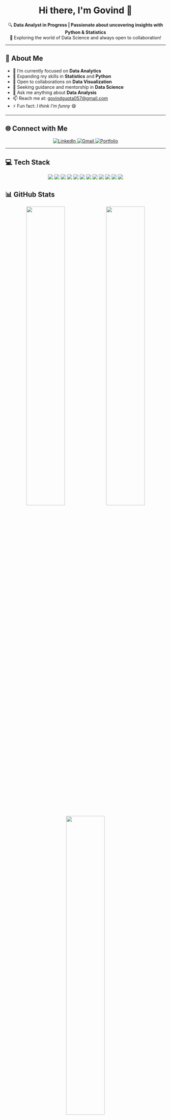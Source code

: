 <h1 align="center">Hi there, I'm Govind 👋</h1>

<p align="center">
🔍 <strong>Data Analyst in Progress | Passionate about uncovering insights with Python & Statistics</strong><br>
🌟 Exploring the world of Data Science and always open to collaboration!
</p>

---

## 💫 About Me
- 🔭 I’m currently focused on **Data Analytics**  
- 🌱 Expanding my skills in **Statistics** and **Python**  
- 👯 Open to collaborations on **Data Visualization**  
- 🤝 Seeking guidance and mentorship in **Data Science**  
- 💬 Ask me anything about **Data Analysis**  
- 📫 Reach me at: [govindgupta057@gmail.com](mailto:govindgupta057@gmail.com)  
- ⚡ Fun fact: *I think I’m funny* 😄

---

## 🌐 Connect with Me
<p align="center">
  <a href="https://linkedin.com/in/govindg1211" target="_blank">
    <img src="https://img.shields.io/badge/-LinkedIn-0A66C2?style=for-the-badge&logo=linkedin&logoColor=white" alt="LinkedIn"/>
  </a>
  <a href="mailto:govindgupta057@gmail.com" target="_blank">
    <img src="https://img.shields.io/badge/-Gmail-D14836?style=for-the-badge&logo=gmail&logoColor=white" alt="Gmail"/>
  </a>
  <a href="https://www.datascienceportfol.io/govindg1211" target="_blank">
    <img src="https://img.shields.io/badge/-Portfolio-4B8BBE?style=for-the-badge" alt="Portfolio"/>
  </a>
</p>

---

## 💻 Tech Stack

<p align="center"> <img src="https://img.shields.io/badge/C-00599C?style=for-the-badge&logo=c&logoColor=white" /> <img src="https://img.shields.io/badge/C++-00599C?style=for-the-badge&logo=c%2B%2B&logoColor=white" /> <img src="https://img.shields.io/badge/HTML5-E34F26?style=for-the-badge&logo=html5&logoColor=white" /> <img src="https://img.shields.io/badge/CSS3-1572B6?style=for-the-badge&logo=css3&logoColor=white" /> <img src="https://img.shields.io/badge/Bootstrap-7952B3?style=for-the-badge&logo=bootstrap&logoColor=white" /> <img src="https://img.shields.io/badge/Python-3776AB?style=for-the-badge&logo=python&logoColor=yellow" /> <img src="https://img.shields.io/badge/MySQL-4479A1?style=for-the-badge&logo=mysql&logoColor=white" /> <img src="https://img.shields.io/badge/NumPy-013243?style=for-the-badge&logo=numpy&logoColor=white" /> <img src="https://img.shields.io/badge/Pandas-150458?style=for-the-badge&logo=pandas&logoColor=white" /> <img src="https://img.shields.io/badge/Matplotlib-ffffff?style=for-the-badge&logo=matplotlib&logoColor=black" /> <img src="https://img.shields.io/badge/scikit--learn-F7931E?style=for-the-badge&logo=scikit-learn&logoColor=white" /> <img src="https://img.shields.io/badge/Power_BI-F2C811?style=for-the-badge&logo=powerbi&logoColor=black" /> </p>

## 📊 GitHub Stats

<div align="center">
  <img src="https://github-readme-stats.vercel.app/api?username=Govindg1211&theme=tokyonight&show_icons=true&hide_border=false&count_private=false" width="49%" />
  <img src="https://github-readme-streak-stats.herokuapp.com?user=Govindg1211&theme=tokyonight&hide_border=false" width="49%" />
  <br>
  <img src="https://github-readme-stats.vercel.app/api/top-langs/?username=Govindg1211&layout=compact&theme=tokyonight&hide_border=false" width="49%" />
</div>

---

## 🏆 GitHub Trophies


---


<p align="center">
  <img src="https://github-profile-trophy.vercel.app/?username=Govindg1211&theme=radical&no-frame=false&no-bg=true&margin-w=10" width="70%" />
</p>

---

## ✍️ Quote of the Day

<p align="center">
  <img src="https://quotes-github-readme.vercel.app/api?type=horizontal&theme=radical" width="60%" />
</p>

---

## 🔝 Top Contributions


<p align="center">
  <img src="https://github-contributor-stats.vercel.app/api?username=Govindg1211&limit=5&theme=radical&combine_all_yearly_contributions=true" width="60%" />
</p>

---

<p align="center">
  <img src="https://visitcount.itsvg.in/api?id=Govindg1211&icon=1&color=1" />
</p>
